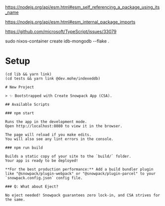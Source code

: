 
https://nodejs.org/api/esm.html#esm_self_referencing_a_package_using_its_name

https://nodejs.org/api/esm.html#esm_internal_package_imports

https://github.com/microsoft/TypeScript/issues/33079

sudo nixos-container create idb-mongodb --flake .

# Setup

```
(cd lib && yarn link)
(cd tests && yarn link @dev.mohe/indexeddb)

# New Project

> ✨ Bootstrapped with Create Snowpack App (CSA).

## Available Scripts

### npm start

Runs the app in the development mode.
Open http://localhost:8080 to view it in the browser.

The page will reload if you make edits.
You will also see any lint errors in the console.

### npm run build

Builds a static copy of your site to the `build/` folder.
Your app is ready to be deployed!

**For the best production performance:** Add a build bundler plugin like "@snowpack/plugin-webpack" or "@snowpack/plugin-parcel" to your `snowpack.config.json` config file.

### Q: What about Eject?

No eject needed! Snowpack guarantees zero lock-in, and CSA strives for the same.
